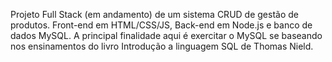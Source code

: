 Projeto Full Stack (em andamento) de um sistema CRUD de gestão de produtos. Front-end em HTML/CSS/JS, Back-end em Node.js e banco de dados MySQL.
A principal finalidade aqui é exercitar o MySQL se baseando nos ensinamentos do livro Introdução a linguagem SQL de Thomas Nield.
